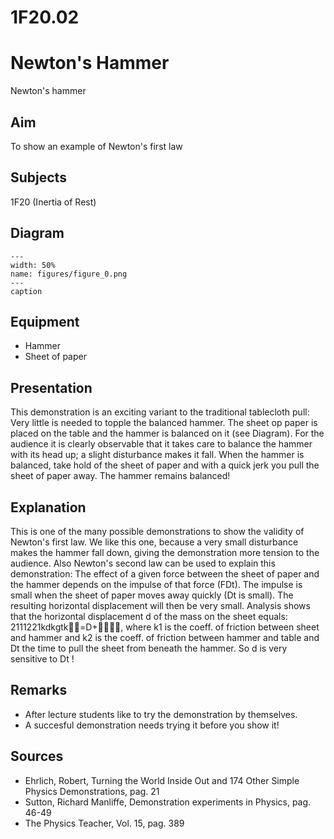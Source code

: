 # 1F20.02 
  # Newton's Hammer 
 Newton's hammer   
  
## Aim   
 To show an example of Newton's first law    
  
## Subjects   
 1F20 (Inertia of Rest)   
  
## Diagram   
   
```{figure} figures/figure_0.png  
---  
width: 50%  
name: figures/figure_0.png  
---  
caption  
``` 
      
  
## Equipment   
 
 *  Hammer 
 *  Sheet of paper
       
  
## Presentation   
 This demonstration is an exciting variant to the traditional tablecloth pull: Very little is needed to topple the balanced hammer. The sheet op paper is placed on the table and the hammer is balanced on it (see Diagram). For the audience it is clearly observable that it takes care to balance the hammer with its head up; a slight disturbance makes it fall. When the hammer is balanced, take hold of the sheet of paper and with a quick jerk you pull the sheet of paper away. The hammer remains balanced!    
  
## Explanation   
 This is one of the many possible demonstrations to show the validity of Newton's first law. We like this one, because a very small disturbance makes the hammer fall down, giving the demonstration more tension to the audience.  Also Newton's second law can be used to explain this demonstration: The effect of a given force between the sheet of paper and the hammer depends on the impulse of that force (FDt). The impulse is small when the sheet of paper moves away quickly (Dt is small). The resulting horizontal displacement will then be very small. Analysis shows that the horizontal displacement d of the mass on the sheet equals: 2111221kdkgtk=D+, where k1 is the coeff. of friction between sheet and hammer and k2 is the coeff. of friction between hammer and table and Dt the time to pull the sheet from beneath the hammer. So d is very sensitive to Dt !   
  
## Remarks   
 
 *  After lecture students like to try the demonstration by themselves. 
 *  A succesful demonstration needs trying it before you show it!
   
  
## Sources   
 
 *  Ehrlich, Robert, Turning the World Inside Out and 174 Other Simple Physics Demonstrations, pag. 21 
 *  Sutton, Richard Manliffe, Demonstration experiments in Physics, pag. 46-49 
 *  The Physics Teacher, Vol. 15, pag. 389
  
